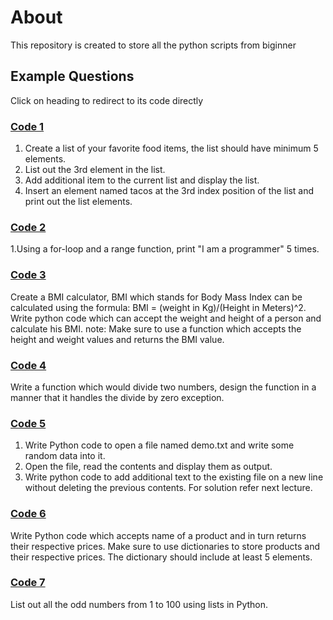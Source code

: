 # About
This repository is created to store all the python scripts from biginner

## Example Questions
Click on heading to redirect to its code directly

### [Code 1](https://github.com/akhilpsin/Learning_pyhton/blob/main/code1.py)
1. Create a list of your favorite food items, the list should have minimum 5 elements.
2. List out the 3rd element in the list.
3. Add additional item to the current list and display the list.
4. Insert an element named tacos at the 3rd index position of the list and print out
the list elements.
 
### [Code 2](https://github.com/akhilpsin/Learning_pyhton/blob/main/code2.py)
1.Using a for-loop and a range function, print "I am a programmer" 5 times.

### [Code 3](https://github.com/akhilpsin/Learning_pyhton/blob/main/code3.py)
Create a BMI calculator, BMI which stands for Body Mass Index can be
calculated using the formula: BMI = (weight in Kg)/(Height in Meters)^2.
Write python code which can accept the weight and height of a person and
calculate his BMI.
note: Make sure to use a function which accepts the height and weight
values and returns the BMI value.

### [Code 4](https://github.com/akhilpsin/Learning_pyhton/blob/main/code4.py)
Write a function which would divide two numbers, design the function in a
manner that it handles the divide by zero exception.

### [Code 5](https://github.com/akhilpsin/Learning_pyhton/blob/main/code5.py)
1. Write Python code to open a file named demo.txt and write some
random data into it.
2. Open the file, read the contents and display them as output.
3. Write python code to add additional text to the existing file on a new line
without deleting the previous contents.
For solution refer next lecture.

### [Code 6](https://github.com/akhilpsin/Learning_pyhton/blob/main/code6.py)
Write Python code which accepts name of a product and in turn returns
their respective prices.
Make sure to use dictionaries to store products and their respective prices.
The dictionary should include at least 5 elements.

### [Code 7](https://github.com/akhilpsin/Learning_pyhton/blob/main/code7.py)
List out all the odd numbers from 1 to 100 using lists in Python.

